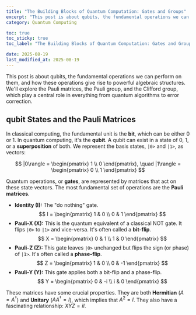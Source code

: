 ```yaml
---
title: "The Building Blocks of Quantum Computation: Gates and Groups"
excerpt: "This post is about qubits, the fundamental operations we can perform on them, and how these operations give rise to powerful algebraic structures. We'll explore the Pauli matrices, the Pauli group, and the Clifford group, which play a central role in everything from quantum algorithms to error correction."
category: Quantum Computing

toc: true
toc_sticky: true
toc_label: "The Building Blocks of Quantum Computation: Gates and Groups"

date: 2025-08-19
last_modified_at: 2025-08-19
---
```




This post is about qubits, the fundamental operations we can perform on them, and how these operations give rise to powerful algebraic structures. 
We'll explore the Pauli matrices, the Pauli group, and the Clifford group, which play a central role in everything from quantum algorithms to error correction.


##  qubit States and the Pauli Matrices

In classical computing, the fundamental unit is the **bit**, which can be either 0 or 1. In quantum computing, it's the **qubit**. A qubit can exist in a state of 0, 1, or a **superposition** of both. We represent the basis states, `|0>` and `|1>`, as vectors:

$$
|0\rangle = \begin{pmatrix} 1 \\ 0 \end{pmatrix}, \quad |1\rangle = \begin{pmatrix} 0 \\ 1 \end{pmatrix}
$$

Quantum operations, or **gates**, are represented by matrices that act on these state vectors. The most fundamental set of operations are the **Pauli matrices**.

* **Identity (I):** The "do nothing" gate.
    $$ I = \begin{pmatrix} 1 & 0 \\ 0 & 1 \end{pmatrix} $$
* **Pauli-X (X):** This is the quantum equivalent of a classical NOT gate. It flips `|0>` to `|1>` and vice-versa. It's often called a **bit-flip**.
    $$ X = \begin{pmatrix} 0 & 1 \\ 1 & 0 \end{pmatrix} $$
* **Pauli-Z (Z):** This gate leaves `|0>` unchanged but flips the sign (or phase) of `|1>`. It's often called a **phase-flip**.
    $$ Z = \begin{pmatrix} 1 & 0 \\ 0 & -1 \end{pmatrix} $$
* **Pauli-Y (Y):** This gate applies both a bit-flip and a phase-flip.
    $$ Y = \begin{pmatrix} 0 & -i \\ i & 0 \end{pmatrix} $$

These matrices have some crucial properties. They are both **Hermitian** ($A = A^\dagger$) and **Unitary** ($A A^\dagger = I$), which implies that $A^2 = I$. They also have a fascinating relationship: $XYZ = iI$.

<!-- ---

## The Pauli Group ($P_1$)  групи

The Pauli matrices form the basis of a larger structure called the **Pauli Group**. The single-qubit Pauli group, denoted $P_1$, consists of the four Pauli matrices along with global phase factors of $\pm 1$ and $\pm i$. This gives a total of 16 elements:

$$
P_1 = \{\pm I, \pm iI, \pm X, \pm iX, \pm Y, \pm iY, \pm Z, \pm iZ\}
$$

The Pauli group is incredibly important because its elements (excluding the identity) represent all possible fundamental, discrete errors that can occur on a single qubit. Understanding this group is the first step toward quantum error correction.

---

## Key Single-Qubit Gates ⚙️

While the Pauli matrices are fundamental, we need a richer set of gates to perform universal quantum computation. Here are a few essential ones.

### Hadamard Gate (H)

The Hadamard gate is one of the most important gates in quantum computing. It is the gate that creates superposition.

$$
H = \frac{1}{\sqrt{2}} \begin{pmatrix} 1 & 1 \\ 1 & -1 \end{pmatrix}
$$

When applied to the basis states, it produces the equal superposition states `|+>` and `|->`:
* $H|0\rangle = \frac{1}{\sqrt{2}}(|0\rangle + |1\rangle) = |+\rangle$
* $H|1\rangle = \frac{1}{\sqrt{2}}(|0\rangle - |1\rangle) = |-\rangle$

Applying the Hadamard gate twice returns the qubit to its original state, since $H^2 = I$.

### Phase Gate (S)

The S gate (or Phase gate) applies a phase of $i$ to the $|1\rangle$ state. It's considered the "square root of Z".

$$
S = \begin{pmatrix} 1 & 0 \\ 0 & i \end{pmatrix}
$$

You can see that applying it twice gives the Z gate: $S^2 = Z$.

---

## The Clifford Group: Symmetries of the Paulis 💎

The next level of abstraction is the **Clifford Group**, $C_1$. A gate $V$ is a member of the Clifford group if, when it's used to "conjugate" any element of the Pauli group $P \in P_1$, the result is another element of the Pauli group. Mathematically:

$$
\text{For } V \in C_1, \quad V P V^\dagger \in P_1 \quad \text{for all } P \in P_1
$$

In essence, Clifford gates are operations that map the set of Pauli operators back onto itself. They represent the "symmetries" of the Pauli group.

Let's see this in action with the gates we've learned:

* **Hadamard (H) is a Clifford gate:** It swaps the X and Z operators.
    $$ H X H^\dagger = Z $$
    $$ H Z H^\dagger = X $$
* **Phase (S) is a Clifford gate:** It maps the X operator to the Y operator.
    $$ S X S^\dagger = Y $$
    $$ S Z S^\dagger = Z \quad (\text{Z is unchanged})$$

Gates like H and S are crucial because they can be efficiently simulated on a classical computer (a result known as the Gottesman-Knill theorem). To achieve universal quantum computation, we need at least one non-Clifford gate.

---

## Extending to Multiple Qubits: The CNOT Gate 얽힘

To build a quantum computer, we need gates that can act on multiple qubits at once and create **entanglement**. The most common two-qubit gate is the **Controlled-NOT (CNOT)** gate.

The CNOT gate has two input qubits: a **control** and a **target**. It flips the target qubit if and only if the control qubit is in the state $|1\rangle$. Its matrix representation is:

$$
CX = \begin{pmatrix}
1 & 0 & 0 & 0 \\
0 & 1 & 0 & 0 \\
0 & 0 & 0 & 1 \\
0 & 0 & 1 & 0
\end{pmatrix}
$$

The CNOT gate is also a Clifford gate. A very important identity, noted in the memos, shows how errors propagate through a CNOT. If you have an X-error (a bit-flip) on the control qubit before the gate, it becomes an X-error on *both* the control and target qubits after the gate. We use the tensor product ($\otimes$) to describe multi-qubit operators:

$$
CX (X \otimes I) CX^\dagger = X \otimes X
$$

This property is fundamental to designing quantum error-correcting codes.

In the next post, we will delve deeper into the algebraic structures seen in the second memo, including the full Clifford group, its size, and its relationship with universal gate sets. -->
